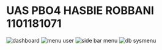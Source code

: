 # UAS PBO4 HASBIE ROBBANI 1101181071
![dashboard](https://user-images.githubusercontent.com/83564726/126144052-336dded5-2bc1-44f5-b7bc-43170fc54465.png)
![menu user](https://user-images.githubusercontent.com/83564726/126144059-51cafbf8-ad49-4062-a99d-142783be3482.png)
![side bar menu](https://user-images.githubusercontent.com/83564726/126144067-8ad60320-7d6b-4760-8e6e-81a0c4305043.png)
![db sysmenu](https://user-images.githubusercontent.com/83564726/126144379-cd857060-20b1-4a87-96b8-36d7f283534d.png)
